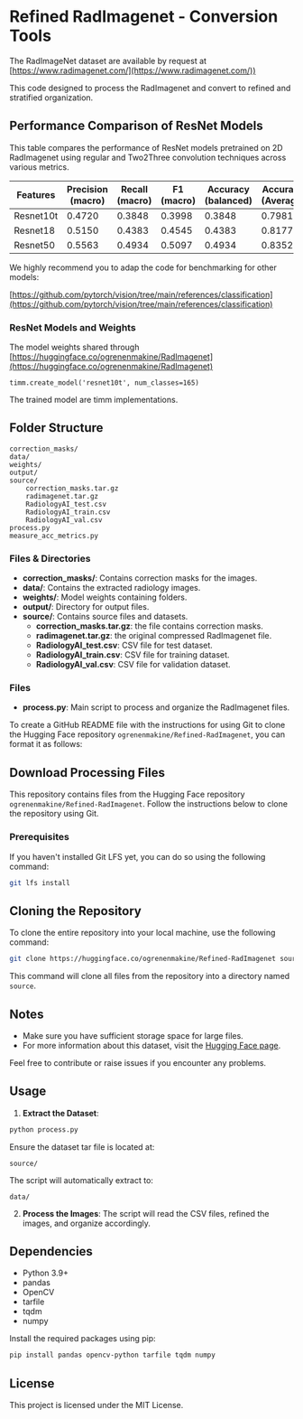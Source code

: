 # Refined RadImagenet - Conversion Tools

The RadImageNet dataset are available by request at [https://www.radimagenet.com/](https://www.radimagenet.com/))

This code designed to process the RadImagenet and convert to refined and stratified organization.

## Performance Comparison of ResNet Models

This table compares the performance of ResNet models pretrained on 2D RadImagenet using regular and Two2Three convolution techniques across various metrics.

| Features    | Precision (macro) | Recall (macro) | F1 (macro) | Accuracy (balanced) | Accuracy (Average) |
|-------------|-------------------|----------------|------------|---------------------|--------------------|
| Resnet10t  | 0.4720            | 0.3848         | 0.3998     | 0.3848              | 0.7981             |
| Resnet18   | 0.5150            | 0.4383         | 0.4545     | 0.4383              | 0.8177             |
| Resnet50   | 0.5563            | 0.4934         | 0.5097     | 0.4934              | 0.8352             |

We highly recommend you to adap the code for benchmarking for other models:

[https://github.com/pytorch/vision/tree/main/references/classification](https://github.com/pytorch/vision/tree/main/references/classification)


### ResNet Models and Weights

The model weights shared through [https://huggingface.co/ogrenenmakine/RadImagenet](https://huggingface.co/ogrenenmakine/RadImagenet)

```
timm.create_model('resnet10t', num_classes=165)
```
The trained model are timm implementations.

## Folder Structure

```
correction_masks/
data/
weights/
output/
source/
    correction_masks.tar.gz
    radimagenet.tar.gz
    RadiologyAI_test.csv
    RadiologyAI_train.csv
    RadiologyAI_val.csv
process.py
measure_acc_metrics.py
```

### Files & Directories

- **correction_masks/**: Contains correction masks for the images.
- **data/**: Contains the extracted radiology images.
- **weights/**: Model weights containing folders.
- **output/**: Directory for output files.
- **source/**: Contains source files and datasets.
  - **correction_masks.tar.gz**: the file contains correction masks.     
  - **radimagenet.tar.gz**: the original compressed RadImagenet file.
  - **RadiologyAI_test.csv**: CSV file for test dataset.
  - **RadiologyAI_train.csv**: CSV file for training dataset.
  - **RadiologyAI_val.csv**: CSV file for validation dataset.

### Files

- **process.py**: Main script to process and organize the RadImagenet files.

To create a GitHub README file with the instructions for using Git to clone the Hugging Face repository `ogrenenmakine/Refined-RadImagenet`, you can format it as follows:

## Download Processing Files

This repository contains files from the Hugging Face repository `ogrenenmakine/Refined-RadImagenet`. Follow the instructions below to clone the repository using Git.

### Prerequisites

If you haven't installed Git LFS yet, you can do so using the following command:

```bash
git lfs install
```

## Cloning the Repository

To clone the entire repository into your local machine, use the following command:

```bash
git clone https://huggingface.co/ogrenenmakine/Refined-RadImagenet source/
```

This command will clone all files from the repository into a directory named `source`.

## Notes

- Make sure you have sufficient storage space for large files.
- For more information about this dataset, visit the [Hugging Face page](https://huggingface.co/ogrenenmakine/Refined-RadImagenet).

Feel free to contribute or raise issues if you encounter any problems.

## Usage

1. **Extract the Dataset**:
```sh
python process.py
```
Ensure the dataset tar file is located at:
```
source/
```
The script will automatically extract to:
```
data/
```

2. **Process the Images**:
   The script will read the CSV files, refined the images, and organize accordingly.

## Dependencies

- Python 3.9+
- pandas
- OpenCV
- tarfile
- tqdm
- numpy

Install the required packages using pip:

```sh
pip install pandas opencv-python tarfile tqdm numpy
```

## License

This project is licensed under the MIT License.
